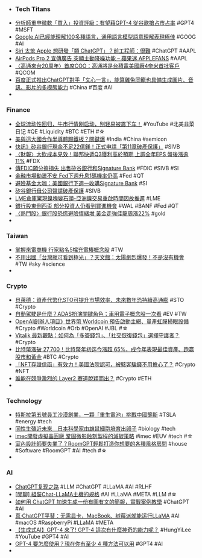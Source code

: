 - ### Tech Titans
- [分析師重申微軟「買入」投資評級：有望藉GPT-4 從谷歌搶占市占率](https://m.cnyes.com/news/id/5117090) #GPT4 #MSFT
- [Google AI已經能理解100多種語言，通用語言模型語意理解表現極佳](https://www.techbang.com/posts/104496-google-published-the-results-of-the-universal-language-model) #GOOG #AI
- [Siri 太笨 Apple 想研發「類 ChatGPT」？前工程師：很難](https://www.inside.com.tw/article/31046-siri-ChatGPT-Apple) #ChatGPT #AAPL
- [AirPods Pro 2 宣傳廣告 突顯主動降噪功能 – 蘋果迷 APPLEFANS](https://applefans.today/2023-03-apple-new-airpods-pro-2-ad/) #AAPL
- [〈高通來台20周年〉首席COO：高通將是台積電美國廠4奈米首批客戶](https://news.cnyes.com/news/id/5117134) #QCOM
- [百度正式推出ChatGPT對手「文心一言」，能算雞兔同籠也具備生成圖片、音訊、影片的多模態能力](https://www.techbang.com/posts/104712-baidu-officially-launched-chatgpt-to-face-wen-xin-which-can) #China #百度 #AI
-
### Finance
- [全球流动性回归，牛市行情刚启动，别轻易被震下车！](https://www.youtube.com/watch?v=yOoFRogMvk4) #YouTube #北美韭菜日记 #QE #Liquidity #BTC #ETH #☆
- [美與這大國合作半導體踢鐵板？關鍵爆](https://ctee.com.tw/news/global/825528.html) #India #China #semicon
- [快訊》矽谷銀行現金不足22億鎂！正式申請「第11章破產保護」](https://www.blocktempo.com/silicon-valley-bank-officially-files-for-chapter-11-bankruptcy-protection/) #SIVB
- [〈財報〉大砍成本見效！聯邦快遞Q3獲利高於預期 上調全年EPS 盤後漲逾11%](https://m.cnyes.com/news/id/5116938) #FDX
- [傳FDIC願分擔損失 出售矽谷銀行和Signature Bank](https://m.cnyes.com/news/id/5117179) #FDIC #SIVB #SI
- [金融市場動盪不安 Fed下週升息1碼機率仍高](https://news.cnyes.com/news/id/5117183) #Fed #QT
- [避險基金大咖：美國銀行下週一收購Signature Bank](https://news.cnyes.com/news/id/5117180) #SI
- [矽谷銀行母公司聲請破產保護](https://news.cnyes.com/news/id/5117160) #SIVB
- [LME倉庫驚現鎳塊變石頭-亞洲鎳交易重啟時間因故推遲](https://www.msn.com/zh-tw/money/topstories/lme倉庫驚現鎳塊變石頭-亞洲鎳交易重啟時間因故推遲/ar-AA18Lb1O) #LME
- [銀行股東倒西歪 部分投資人仍看到買進機會](https://m.cnyes.com/news/id/5117190) #WAL #BANF #Fed #QT
- [〈熱門股〉銀行股恐慌避險情緒增 黃金走強佳龍周漲22%](https://m.cnyes.com/news/id/5117172) #gold
-
### Taiwan
- [掌握來電商機 行家點名5檔充電樁概念股](https://ctee.com.tw/news/stocks/826422.html) #TW
- [不用出國「台灣就可看到極光」？天文館：太陽劇烈爆發！不是沒有機會](https://today.line.me/tw/v2/article/1Dj0EX3) #TW #sky #science
-
### Crypto
- [貝萊德：資產代幣化STO可提升市場效率、未來數年恐持續高通膨](https://www.blocktempo.com/blackrock-larry-fink-the-promise-of-tokenization/) #STO #Crypto
- [自動駕駛是什麼？ADAS扮演關鍵角色；車用電子概念股一次看](https://www.sinotrade.com.tw/richclub/industry/自動駕駛是什麼-ADAS扮演關鍵角色-車用電子概念股一次看-64114f50476b232e18c54c5e) #EV #TW
- [OpenAI創辦人項目》世界幣 Worldcoin 預告啟動主網、量產虹膜掃眼設備](https://www.blocktempo.com/worldcoin-outsourcing-deal-jabil-iris-scanning-orbs/) #Crypto #Worldcoin #Orb #OpenAI #JBL #☆
- [Vitalik 最新觀點：如何為「多簽錢包」、「社交恢復錢包」選擇守護者？](https://blockcast.it/2023/03/18/vitalik-on-how-to-choose-guardians-for-multisig-and-social-recovery-wallets/) #Crypto
- [比特幣漲破 27,700！比特幣年初迄今漲超 65%，成今年表現最佳資產、跑贏股市和黃金](https://www.blocktempo.com/bitcoin-already-up-65-this-year-beating-stocks-and-gold/) #BTC #Crypto
- [「NFT存證信函」有效力！美國法院認可，被駭客騙錢不用擔心了？](https://www.bnext.com.tw/article/74462/nfts-break-legal-notice-to-anonymous-hackers-) #Crypto #NFT
- [誰能在競爭激烈的 Layer2 賽道脫穎而出？](https://blockcast.it/2023/03/17/who-will-win-ethereums-layer-2-battle/) #Crypto #ETH
-
### Technology
- [特斯拉第五號員工沙漠創業，一顆「重生電池」挑戰中國壟斷](https://technews.tw/2023/03/18/redwood-turns-waste-batteries-into-materials-for-new-batteries/) #TSLA #energy #tech
- [同性生殖近未來　日本科學家由雄鼠細胞培育出卵子](https://dq.yam.com/post/15280) #biology #tech
- [imec開發虛擬晶圓廠 鞏固微影蝕刻製程的減碳策略](https://news.cnyes.com/news/id/5117145) #imec #EUV #tech #☆
- [室內設計師要失業了？RoomGPT輕鬆打造你想要的各種風格房間](https://www.gvm.com.tw/article/100687) #house #Software #RoomGPT #AI #tech #☆
-
### AI
- [ChatGPT复现之路](https://wqw547243068.github.io/chatgpt_mimic) #LLM #ChatGPT #LLaMA #AI #RLHF
- [[閒聊] 組裝Chat-LLaMA主機的規格](https://www.ptt.cc/bbs/PC_Shopping/M.1679031315.A.4D2.html) #AI #LLaMA #META #LLM #☆
- [如何用 ChatGPT 加速生成一份有圖有文的簡報，實戰案例教學](https://www.playpcesor.com/2023/03/chatgpt.html) #ChatGPT #AI
- [真·ChatGPT平替：无需显卡，MacBook、树莓派就能运行LLaMA](https://redian.news/wxnews/311849) #AI #macOS #RaspberryPi #LLaMA #META
- [【生成式AI】GPT-4 來了! GPT-4 這次有什麼神奇的能力呢？](https://www.youtube.com/watch?v=kslijcrYizE) #HungYiLee #YouTube #GPT4 #AI
- [GPT-4 要怎麼使用？現在你有至少 4 種方法可以用](https://applealmond.com/posts/178817) #GPT4 #AI
-